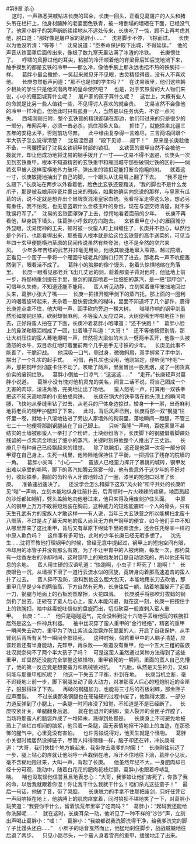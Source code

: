 #第9章 杀心<br />    这时，一声熟悉哭喊钻进长庚的耳朵，长庚一回头，正看见葛屠户的人头和猪头吊在栏杆上，他身材臃肿的老婆面色铁青，被一堵倒塌的墙砸在下面，已经没气了。他家小胖子的哭声断断续续地从不远处传来，长庚吃了一惊，顾不上再考虑其他，脱口道：“那好像是屠户家的葛胖小……”    沈易脚步不停，飞掠而过。    长庚以为他没听清：“等等！”    沈易说道：“臣奉命保护殿下出城，不得延误。”    他的声音从铁面罩后面传出来，像极了数九寒天里沾满了冰渣的冷铁。    长庚愣住了。    呼啸的风擦过他的耳尖，粘腻的冷汗顺着他的脊梁骨后知后觉地淌下来，触手摸到的都是玄铁的冷甲——那么冷，像他手腕上那永远也捂不热的铁腕扣一样。    葛胖小最会撒娇，一笑起来就见牙不见眼，古灵精怪得很，没有人不喜欢他。    长庚忽然低声问道：“那不也是你的学生吗？”    在沈易眼里，他们这些朝夕相处的学生只是他沉潜两年的皇命使然吧？    也是，对于玄铁营的大人物们来说，小小的雁回城算什么呢？    屠户家的孩子算什么呢？    这世上，大概有些人的命就是比另一些人值钱一些，不见得讨人喜欢的就金贵。    沈易当然不会像他的冷甲一样冷血，但他此时只有孤身一人，当然是以任务优先，不容一点闪失。    西域刚刚归附，整个玄铁营的精锐都镇在那边，他们带过来的只是很少的一部分，布网两年，必须一击必杀，抓住那条大鱼。    抓住了，就能换来北疆三五年的安稳太平，否则前功尽弃。    此中缘由复杂得一言难尽，三言两语间跟个半大孩子怎么说得清楚？    沈易涩然道：“殿下见谅……殿下！”    原来是长庚趁他不备，一弯腰摸到了沈易玄铁钢甲肘部的锁扣。    玄铁营的重甲自然不会被他一拨就开，却让他成功地将沈易的钢手拨开了一寸——沈易不得不退避，长庚头一次见到玄铁重甲，根本不知道精密的玄铁重甲和雁回城守那些破铜烂铁的区别——倘若玄甲被人这样蛮横地外力破坏，弹出来的锁扣足能打断合抱粗的树。    就着这一寸，长庚敏捷地抽出了自己的脚，一个跟头从沈易肩上翻了下去。    “我不是什么殿下，”长庚站在两步以外看着他，脸色比玄铁还要黯淡，“我的脚也不是什么龙爪子，那是被我娘用碎瓷片裹出来的残疾，如果她确实向您说的那样，与皇家有瓜葛的话，说不定就是想弄出个冒牌货混淆皇家血统。我看将军走得这么急，想必另有重任，我不怕死，也无意盗取什么金枝玉叶的身份，现在与您交待清楚，就不多耽误将军了。”    沈易的玄铁面罩弹了上去，惊愕地看着面前的少年。    长庚不再看他，纵身跳下墙头，往葛胖小呼救的方向跑去。    玄铁重甲在小小的雁回城分外显眼，沈易愣神的工夫，顿时被一伙蛮人盯上纠缠住了，长庚并不担心，纵然他是个外行，也能看得出来，那些蛮人根本就是给这位玄铁营的高手送菜的，可见当年四十玄甲便能横扫草原的民间传说虽然有些夸张，也不是全然的空穴来风。    少年多年苦练的武艺并非毫无用处，他极其敏捷地窜入窄路，越过院墙，正看见一个蛮子一拳将一个雁回守城老兵的胸口打凹了进去，那老兵一声不吭便轰然倒下，眼看活不成了。    葛胖小的脸肿的像个馒头，抱着头惊惧地缩在角落里。    长庚一眼看见那老兵飞出几丈远的剑，趁着那蛮子背对他时，他猛地上前一步，将那柄重剑提在手里，重剑的尾部喷着一丝细细的蒸汽，是一把“钢甲剑”，可惜年久失修，不知道还能不能用。    蛮人听见动静，立刻架着重甲笨拙地回过头来，葛胖小张大了嘴——    长庚一把扭开钢甲剑下的蒸汽托，那上面的一圈利刃呜咽着旋转起来，夹杂着一股快要烧焦的糊味，里面不知道坏了几个部件，震得长庚差点拿不住，他大喝一声，回手砍向旁边一棵大树。    嗡嗡作响的钢甲剑虽然形如废铜烂铁，砍树却很麻利，不等蛮人反应过来，大树便稀里哗啦地往下倒去，正好将蛮人拍在了下面，长庚冲着葛胖小咆哮道：“还不快跑！”    葛胖小脸上的鼻涕和眼泪糊成了一团，扯着嗓子叫道：“大哥！”    还不等他畅叙别情，那让大树压住的蛮人蓦地爆喝一声，悍然将大梁似的木头一劈两半丢开，他像一头被激怒的水牛，双目赤红地盯着面前两个几乎是手无寸铁的少年。    长庚见此事不能善了，干脆迎战。    他深吸一口气，侧过身，微微斜肩，双手握紧了手中剑，摆出了一个扎实的起手式。    可惜，再扎实也没用，他刚站定，便听见“咔吧”一声，那把钢甲剑彻底卡住不动了，咳嗽了两声，里面冒出一股黑烟，成了一团货真价实的废铜烂铁。    葛胖小倒抽一口凉气：“这这这……”    “走开。”长庚轻声对葛胖小说道。    葛胖小没有愧对他机灵鬼的美名，闻言二话不说，将自己团成一个无害的肉球，滚进角落，完美地让出了场地。    蛮人怒吼一声，打算用一双铁拳把这不知天高地厚的小崽拍成肉饼。    长庚在锅大的铁拳落在他头顶上的瞬间弯腰，飞快地从拳缝里钻了过去，从老兵的尸体身边掠过，矮身一卡一掰，出奇麻利地将老兵的钢甲护腿卸了下来。    此时，背后风声已到，长庚将那一双“钢腿”往怀里一卷，就地十八滚地钻进了旁边人家墙外的狗洞里，落地瞬间一蹬腿，不管三七二十一地便将那副钢腿装在了自己脚上。    只听“轰隆”一声响，百姓家里不甚结实的土墙被那蛮人一拳打了个粉碎，土块纷纷落下，长庚脚下的钢腿借着脚踝处残留的一点紫流金喷出了细小的蒸汽，关键时刻将他整个人推出了三丈远。    长庚几乎有种自己已经飘起来的错觉。    除了铁腕扣，这还是他第一次将一部分钢甲穿在自己身上，生死一线里，他险险地保持住了平衡，一把抓住了残存的院墙的一角。    葛胖小尖叫：“小心——”    蛮族人已经蛮力挥开了暴跳的城砖，钢甲发出难以承受的嘶鸣，脚下的蒸汽如腾云驾雾一般，他有些意外于这少年的不好对付，收起铁拳，胸前的齿轮令人牙酸地转动了一圈，漆黑的短炮口对准了长庚。    准备速战速决了。    还没学会怎么和脚下这双“风火轮”和平共处的长庚听见“嗡”一声响，立刻本能地纵身往前扑去，后背顿时一片火辣辣的疼痛，地面溅起的沙烁都如钢钉，劈头盖脸地向他卷过来，他只来得及用废剑护住头面。    中原人的钢甲上万万不敢将短炮装在胸前，这种威力的短炮能震碎一个人的骨头，只有天生孔武有力的蛮族人才敢这样——有人说，当年三大玄铁营之所以能横扫北蛮十八部落，不过是占了幕天席地的蛮人尚且无力自产钢甲的便宜，如今他们手中不知从哪里弄来了这批重甲，背后又有草原下绵延千里的紫流金，还会任凭绵羊一样的中原人欺负吗？    这件事有多可怕，此时的少年长庚已经无暇多想了。    沈先生……沈将军教他打理钢甲的时候，曾经无意中提起过，钢甲上的短炮空间有限，冷却用的冰管子并没有那么有效，为了不让甲胄中的人被烤糊，每发一次，都约莫有一炷香左右的冷却时间，这时钢甲上的短炮发射口是自动锁死的，所以他还有喘息的余地。    蛮人用生硬的汉语吼道：“快跑啊，小虫子！吓死了！跑啊！”    长庚眼色一沉，从墙根下滑了一道行云流水似的回旋，竟转身向着那高速追击的蛮人扑了过去。    蛮人猝不及防，没料到他这么胆大包天，本能地用长刀去砍他，那重甲几乎是少年的两倍高，下方自然有死角，长庚往后一躺，贴着地面躲开了迎面一刀，钢腿与地面上的石板剧烈摩擦，火花四溅。    长庚脱手将那吹灯拔蜡的钢剑扔了出去，正砸在了蛮人后心上，蛮人本能闪避，就在这一刻，长庚一把按住手上的铁腕扣，袖中丝毒蛇吐信似的盘旋而出，切瓜砍菜一般直刺入蛮人重甲。    长庚：“……”    他只是碰碰运气，完全没料到沈十六随手丢给他玩的铁腕扣居然是这么一件神兵利器。    袖中丝洞穿了蛮人重甲的“金行经络”，精密的重甲一瞬间失去动力，重甲为了防止紫流金泄露炸死里面的人，开启了自我保护，从手臂到后背所有关节一瞬间全部锁死。    这种时候，倘若重甲中的人脑子清楚，应该趁着还有半身能动，先卸甲，再杀敌——难道没有重甲，他一个五大三粗的蛮族壮汉就奈何不了两个半大孩子了吗？    可是这蛮人虽然通过某种方法得到了这些重甲，却显然还没能完全掌握这铁怪物，重甲锁死的一瞬间，里面的蛮人自己先懵了，他的第一反应竟是想要蛮力和机械锁对抗。    *凡胎，纵然是天生神力，又如何能与那重甲相抗呢？    他这一下失去了平衡，扑到在地。    长庚当机立断，毫不迟疑地上前一步，脚下钢腿发动了最大动力，对准那蛮人后心的短炮附近的金匣子，狠狠得跺了下去。    再破的钢腿加力，也能将三寸后的石板剁碎，那金匣子应声而裂。    不过长庚那条钢腿也在硬碰硬的过程中废了，他踹得太狠，一部分力道反弹到了小腿上，一条腿一时间疼没了知觉，不知道是不是已经断了。    长庚咬紧牙关，单腿翻身后退。    就在他退开的刹那，蛮人裂开的金匣子炸膛了，当场将那蛮人的脑袋炸成了一堆碎末，溅得到处都是。    长庚身上不可避免地被溅上了些红白相间的脑浆，他吊着一条腿，面无表情地擦干净脸上的血迹，在那恐怖的腥气中，心里竟没有害怕。    也许秀娘说得对，他天生就是个怪物。    葛胖小关键时候居然没掉链子，尽管人抖得筛糠一样，脑子却还在转，冲长庚喊道：“大哥，我们快找个地方躲起来，我带你去我爹的地窖！”    长庚刚往前迈了一步，腿上钻心的疼就让他闷哼一声栽倒在地，冷汗不住地往下淌，葛胖小见状，毫不含糊地跑过来，大叫一声，背起了长庚。    他虽然年纪不大，一身肥肉却已经十分可观，跑动中，随着白花花的肥肉花枝烂颤，葛胖小也跟着呼哧乱喘。    喘也没耽误他信誓旦旦地表忠心：“大哥，我爹娘让他们害死了，你救了我的命，以后我就跟着你混！你让我干什么我就干什么！咱们杀光这些蛮子！”    最后一句话，他破了音，带了哭腔。    长庚脱力的手拿不住那把废剑，只好任凭它一声闷响掉在地上，他胳膊上的肌肉痉挛着，同时狼狈不堪地笑了一下，对葛胖小玩笑道：“我要你干什么，留着饥荒年里宰了吃肉吗？”    葛胖小：“起码我还能给你洗脚呢……”    就在这时，长庚耳朵一动，他听见了一种不祥的“沙沙”声，立刻出声喝止葛胖小：“嘘！”    葛胖小：“我娘都说我洗脚洗得干净，给我爹洗完的脚丫子比馒头还白……”    小胖子的话音戛然而止，他猛地刹住脚步，战战兢兢地往后退了两步。    只见小路尽头，一个蛮人身着雪亮的重甲，缓缓地走了出来。